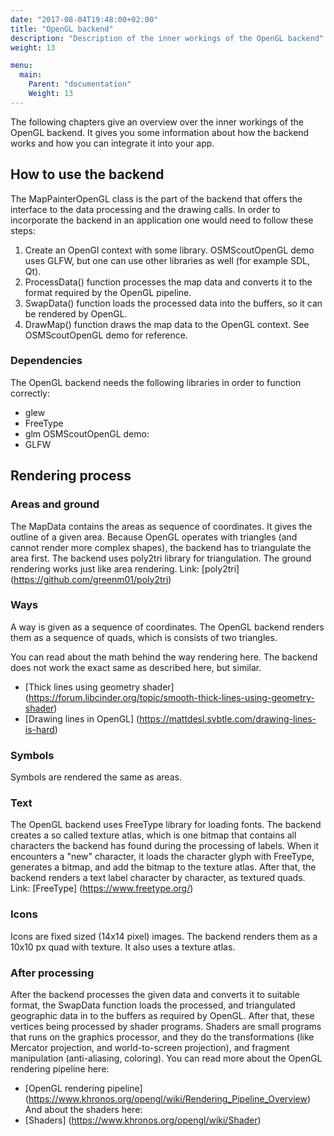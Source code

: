 ```yaml
---
date: "2017-08-04T19:48:00+02:00"
title: "OpenGL backend"
description: "Description of the inner workings of the OpenGL backend"
weight: 13

menu:
  main:
    Parent: "documentation"
    Weight: 13
---
```


The following chapters give an overview over the inner workings
of the OpenGL backend. It gives you some information about how 
the backend works and how you can integrate it into your app.


## How to use the backend

The MapPainterOpenGL class is the part of the backend that offers the interface to the data processing and the drawing calls.
In order to incorporate the backend in an application one would need to follow these steps:

1. Create an OpenGl context with some library. OSMScoutOpenGL demo uses GLFW, but one can use other libraries as well
(for example SDL, Qt).
2. ProcessData() function processes the map data and converts it to
the format required by the OpenGL pipeline.
3. SwapData() function loads the processed data into the buffers, so it can be rendered
by OpenGL.
4. DrawMap() function draws the map data to the OpenGL context.
See OSMScoutOpenGL demo for reference.

### Dependencies
The OpenGL backend needs the following libraries in order to function correctly:

* glew
* FreeType
* glm
OSMScoutOpenGL demo:
* GLFW

## Rendering process

### Areas and ground
The MapData contains the areas as sequence of coordinates. It gives the outline of a given area. Because OpenGL operates
with triangles (and cannot render more complex shapes), the backend has to triangulate the area first.
The backend uses poly2tri library for triangulation. The ground rendering works just like area rendering.
Link: [poly2tri] (https://github.com/greenm01/poly2tri)

### Ways
A way is given as a sequence of coordinates. The OpenGL backend renders them as a sequence of quads, which is
consists of two triangles.

You can read about the math behind the way rendering here. The backend does not work the exact same as described here,
 but similar.
 
* [Thick lines using geometry shader] (https://forum.libcinder.org/topic/smooth-thick-lines-using-geometry-shader)
* [Drawing lines in OpenGL] (https://mattdesl.svbtle.com/drawing-lines-is-hard)

### Symbols
Symbols are rendered the same as areas.

### Text
The OpenGL backend uses FreeType library for loading fonts. The backend creates a so called texture atlas,
which is one bitmap that contains all characters the backend has found during the processing of labels.
When it encounters a "new" character, it loads the character glyph with FreeType, generates a bitmap,
and add the bitmap to the texture atlas. After that, the backend renders a text label character by character,
as textured quads.
Link: [FreeType] (https://www.freetype.org/)

### Icons
Icons are fixed sized (14x14 pixel) images. The backend renders them as a 10x10 px quad with texture. It also uses
a texture atlas.

### After processing
After the backend processes the given data and converts it to suitable format, the SwapData function loads the processed,
and triangulated geographic data in to the buffers as required by OpenGL. After that, these vertices being processed by
shader programs. Shaders are small programs that runs on the graphics processor, and they do the transformations
(like Mercator projection, and world-to-screen projection), and fragment manipulation (anti-aliasing, coloring).
You can read more about the OpenGL rendering pipeline here:

* [OpenGL rendering pipeline] (https://www.khronos.org/opengl/wiki/Rendering_Pipeline_Overview)
And about the shaders here:
* [Shaders] (https://www.khronos.org/opengl/wiki/Shader)
